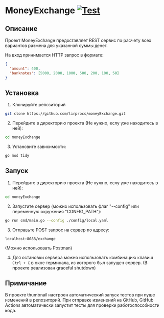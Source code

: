 # MoneyExchange    [![Test](https://github.com/lirprocs/moneyExchange/actions/workflows/test.yaml/badge.svg)](https://github.com/lirprocs/moneyExchange/actions/workflows/test.yaml)

## Описание
Проект MoneyExchange предоставляет REST сервис по расчету всех вариантов размена для указанной суммы денег.

На вход принимается HTTP запрос в формате:
```json
{
  "amount": 400,
  "banknotes": [5000, 2000, 1000, 500, 200, 100, 50]
}
```

## Установка
1. Клонируйте репозиторий
```bash
git clone https://github.com/lirprocs/moneyExchange.git
```
2. Перейдите в директорию проекта (Не нужно, еслу уже находитесь в ней):
```bash
cd moneyExchange
```
3. Установите зависимости:
```bash
go mod tidy
```

## Запуск
1. Перейдите в директорию проекта (Не нужно, еслу уже находитесь в ней):
```bash
cd moneyExchange
```
2. Запустите сервер (можно использовать флаг "--config" или переменную окружения "CONFIG_PATH"):
```bash
go run cmd/main.go --config ./config/local.yaml 
```
3. Отправьте POST запрос на сервер по адресу:
```
localhost:8088/exchange 
```
(Можно использовать Postman)

4. Для остановки сервера можно использовать комбинацию клавиш `Ctrl + C` в окне терминала, из которого был запущен сервер. (В проекте реализован graceful shutdown)

## Примичание
В проекте thumbnail настроен автоматический запуск тестов при пуше изменений в репозиторий. При отправке изменений на GitHub, GitHub Actions автоматически запустит тесты для проверки работоспособности кода.
